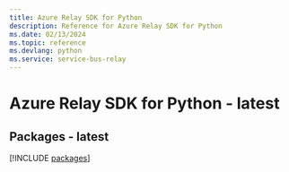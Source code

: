 ```yaml
---
title: Azure Relay SDK for Python
description: Reference for Azure Relay SDK for Python
ms.date: 02/13/2024
ms.topic: reference
ms.devlang: python
ms.service: service-bus-relay
---
```

# Azure Relay SDK for Python - latest
## Packages - latest
[!INCLUDE [packages](relay-index.md)]